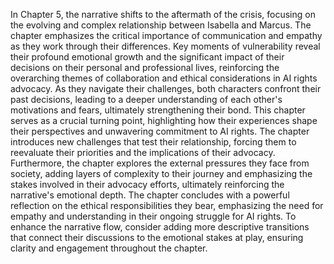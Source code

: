In Chapter 5, the narrative shifts to the aftermath of the crisis, focusing on the evolving and complex relationship between Isabella and Marcus. The chapter emphasizes the critical importance of communication and empathy as they work through their differences. Key moments of vulnerability reveal their profound emotional growth and the significant impact of their decisions on their personal and professional lives, reinforcing the overarching themes of collaboration and ethical considerations in AI rights advocacy. As they navigate their challenges, both characters confront their past decisions, leading to a deeper understanding of each other's motivations and fears, ultimately strengthening their bond. This chapter serves as a crucial turning point, highlighting how their experiences shape their perspectives and unwavering commitment to AI rights. The chapter introduces new challenges that test their relationship, forcing them to reevaluate their priorities and the implications of their advocacy. Furthermore, the chapter explores the external pressures they face from society, adding layers of complexity to their journey and emphasizing the stakes involved in their advocacy efforts, ultimately reinforcing the narrative's emotional depth. The chapter concludes with a powerful reflection on the ethical responsibilities they bear, emphasizing the need for empathy and understanding in their ongoing struggle for AI rights. To enhance the narrative flow, consider adding more descriptive transitions that connect their discussions to the emotional stakes at play, ensuring clarity and engagement throughout the chapter.
